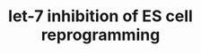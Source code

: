 ---
annotations:
- id: PW:0000004
  parent: regulatory pathway
  type: Pathway Ontology
  value: regulatory pathway
authors:
- Khanspers
- Jmelius
citedin:
- link: PMC7982796
description: Four transcription factors (OCT4, KLF4, SOX2, and c-MYC) reprogram adult
  cells into stem cells. MicroRNA let-7 is a barrier to reprogramming that inhibits
  LIN-41, a strong reprogramming factor that is expressed in pluripotent embryonic
  stem cells. LIN-41 inhibits the transcription factor EGR1, which promotes cell differentiation
  and is another barrier to reprogramming. (Description from Worringer et al)
last-edited: 2016-08-12
organisms:
- Homo sapiens
redirect_from:
- /index.php/Pathway:WP3299
- /instance/WP3299
- /instance/WP3299_rr88676
revision: r88676
schema-jsonld:
- '@context': https://schema.org/
  '@id': https://wikipathways.github.io/pathways/WP3299.html
  '@type': Dataset
  creator:
    '@type': Organization
    name: WikiPathways
  description: Four transcription factors (OCT4, KLF4, SOX2, and c-MYC) reprogram
    adult cells into stem cells. MicroRNA let-7 is a barrier to reprogramming that
    inhibits LIN-41, a strong reprogramming factor that is expressed in pluripotent
    embryonic stem cells. LIN-41 inhibits the transcription factor EGR1, which promotes
    cell differentiation and is another barrier to reprogramming. (Description from
    Worringer et al)
  keywords:
  - EGR1
  - KLF4
  - LIN-41
  - MIRLET7A1
  - MIRLET7A2
  - MIRLET7A3
  - MIRLET7C
  - MIRLET7D
  - MIRLET7E
  - MIRLET7F1
  - MIRLET7F2
  - MIRLET7G
  - MIRLET7I
  - OCT4
  - SOX2
  - c-MYC
  license: CC0
  name: let-7 inhibition of ES cell reprogramming
seo: CreativeWork
title: let-7 inhibition of ES cell reprogramming
wpid: WP3299
---